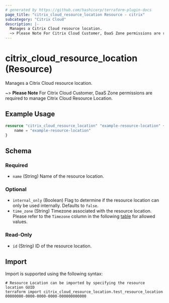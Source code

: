 ```yaml
---
# generated by https://github.com/hashicorp/terraform-plugin-docs
page_title: "citrix_cloud_resource_location Resource - citrix"
subcategory: "Citrix Cloud"
description: |-
  Manages a Citrix Cloud resource location.
  ~> Please Note For Citrix Cloud Customer, DaaS Zone permissions are required to manage Citrix Cloud Resource Location.
---
```


# citrix_cloud_resource_location (Resource)

Manages a Citrix Cloud resource location.

~> **Please Note** For Citrix Cloud Customer, DaaS Zone permissions are required to manage Citrix Cloud Resource Location.

## Example Usage

```terraform
resource "citrix_cloud_resource_location" "example-resource-location" {
    name = "example-resource-location"
}
```

<!-- schema generated by tfplugindocs -->
## Schema

### Required

- `name` (String) Name of the resource location.

### Optional

- `internal_only` (Boolean) Flag to determine if the resource location can only be used internally. Defaults to `false`.
- `time_zone` (String) Timezone associated with the resource location. Please refer to the `Timezone` column in the following [table](https://learn.microsoft.com/en-us/windows-hardware/manufacture/desktop/default-time-zones?view=windows-11#time-zones) for allowed values.

### Read-Only

- `id` (String) ID of the resource location.

## Import

Import is supported using the following syntax:

```shell
# Resource Location can be imported by specifying the resource location GUID
terraform import citrix_cloud_resource_location.test_resource_location 00000000-0000-0000-0000-000000000000
```